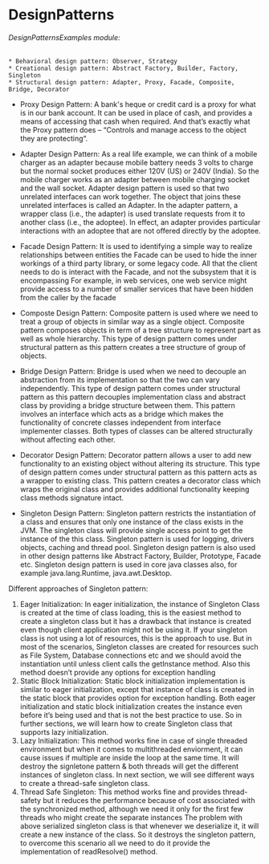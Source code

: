 # DesignPatterns

###### DesignPatternsExamples module:
    * Behavioral design pattern: Observer, Strategy
    * Creational design pattern: Abstract Factory, Builder, Factory, Singleton
    * Structural design pattern: Adapter, Proxy, Facade, Composite, Bridge, Decorator

* Proxy Design Pattern:
A bank's heque or credit card is a proxy for what is in our bank account. It can be used in place of cash,
and provides a means of accessing that cash when required. And that’s exactly what the Proxy pattern does
– “Controls and manage access to the object they are protecting“.

* Adapter Design Pattern:
As a real life example, we can think of a mobile charger as an adapter because mobile battery needs 3 volts
to charge but the normal socket produces either 120V (US) or 240V (India).
So the mobile charger works as an adapter between mobile charging socket and the wall socket.
Adapter design pattern is used so that two unrelated interfaces can work together.
The object that joins these unrelated interfaces is called an Adapter.
In the adapter pattern, a wrapper class (i.e., the adapter) is used translate requests from
it to another class (i.e., the adoptee). In effect, an adapter provides particular interactions
with an adoptee that are not offered directly by the adoptee.

* Facade Design Pattern:
It is used to identifying a simple way to realize relationships between entities
the Facade can be used to hide the inner workings of a third party library, or some legacy code.
All that the client needs to do is interact with the Facade, and not the subsystem that it is encompassing
For example, in web services, one web service might provide access to a number of smaller services
that have been hidden from the caller by the facade

* Composte Design Pattern:
Composite pattern is used where we need to treat a group of objects in similar way as a single object.
Composite pattern composes objects in term of a tree structure to represent part as well as whole hierarchy.
This type of design pattern comes under structural pattern as this pattern creates a tree structure of group of objects.

* Bridge Design Pattern:
Bridge is used when we need to decouple an abstraction from its implementation so that the two can vary independently.
This type of design pattern comes under structural pattern as this pattern decouples implementation class and abstract
class by providing a bridge structure between them.
This pattern involves an interface which acts as a bridge which makes the functionality of concrete classes independent from
interface implementer classes. Both types of classes can be altered structurally without affecting each other.

* Decorator Design Pattern:
Decorator pattern allows a user to add new functionality to an existing object without altering its structure.
This type of design pattern comes under structural pattern as this pattern acts as a wrapper to existing class.
This pattern creates a decorator class which wraps the original class and provides additional functionality keeping class
methods signature intact.

* Singleton Design Pattern:
Singleton pattern restricts the instantiation of a class and ensures that only one instance of the class exists in the JVM.
The singleton class will provide single access point to get the instance of the this class.
Singleton pattern is used for logging, drivers objects, caching and thread pool.
Singleton design pattern is also used in other design patterns like Abstract Factory, Builder, Prototype, Facade etc.
Singleton design pattern is used in core java classes also, for example java.lang.Runtime, java.awt.Desktop.

Different approaches of Singleton pattern:
1. Eager Initialization:
In eager initialization, the instance of Singleton Class is created at the time of class loading, this is the easiest
method to create a singleton class but it has a drawback that instance is created even though client application might
not be using it.
If your singleton class is not using a lot of resources, this is the approach to use. But in most of the scenarios,
Singleton classes are created for resources such as File System, Database connections etc and we should avoid the
instantiation until unless client calls the getInstance method. Also this method doesn’t provide any options for
exception handling
2. Static Block Initialization:
Static block initialization implementation is similar to eager initialization, except that instance of class is
created in the static block that provides option for exception handling.
Both eager initialization and static block initialization creates the instance even before it’s being used and that
is not the best practice to use. So in further sections, we will learn how to create Singleton class that supports
lazy initialization.
3. Lazy Initialization:
This method works fine in case of single threaded environment but when it comes to multithreaded enviorment, it can cause
issues if multiple are inside the loop at the same time. It will destroy the signletone pattern & both threads will get
the different instances of singleton class. In next section, we will see different ways to create a thread-safe
singleton class.
4. Thread Safe Singleton:
This method works fine and provides thread-safety but it reduces the performance because of cost associated with the
synchronized method, although we need it only for the first few threads who might create the separate instances
The problem with above serialized singleton class is that whenever we deserialize it, it will create a new instance
of the class.
So it destroys the singleton pattern, to overcome this scenario all we need to do it provide the
implementation of readResolve() method.